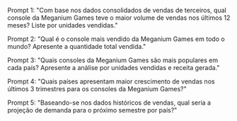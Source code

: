 Prompt 1:
"Com base nos dados consolidados de vendas de terceiros, qual console da Meganium Games teve o maior volume de vendas nos últimos 12 meses? Liste por unidades vendidas."

Prompt 2:
"Qual é o console mais vendido da Meganium Games em todo o mundo? Apresente a quantidade total vendida."

Prompt 3:
"Quais consoles da Meganium Games são mais populares em cada país? Apresente a análise por unidades vendidas e receita gerada."

Prompt 4:
"Quais países apresentam maior crescimento de vendas nos últimos 3 trimestres para os consoles da Meganium Games?"

Prompt 5:
"Baseando-se nos dados históricos de vendas, qual seria a projeção de demanda para o próximo semestre por país?"

